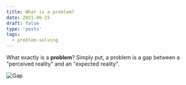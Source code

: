 ```yaml
---
title: What is a problem?
date: 2021-06-15
draft: false
type: 'posts'
tags:
  - problem-solving
---
```


What exactly is a **problem**? Simply put, a problem is a gap between a "perceived reality" and an "expected reality".

![Gap](/images/gap2.png)